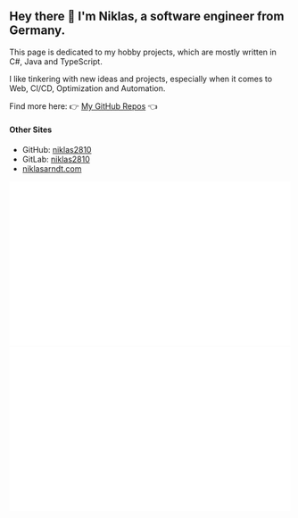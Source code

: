 ## Hey there 👋 I'm Niklas, a software engineer from Germany.

This page is dedicated to my hobby projects, which are mostly written in C#, Java and TypeScript.

I like tinkering with new ideas and projects, especially when it comes to Web, CI/CD, Optimization and Automation. 

Find more here: 👉 [My GitHub Repos](https://github.com/niklas2810?tab=repositories) 👈

#### Other Sites

- GitHub: [niklas2810](https://github.com/niklas2810)
- GitLab: [niklas2810](https://gitlab.com/niklas2810)
- [niklasarndt.com](https://niklasarndt.com)

![Stats Overview](https://raw.githubusercontent.com/niklas2810/github-stats/main/generated/overview.svg)
![Language Overview](https://raw.githubusercontent.com/niklas2810/github-stats/main/generated/languages.svg)
